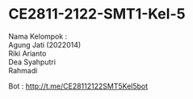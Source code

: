 # CE2811-2122-SMT1-Kel-5

Nama Kelompok : </br>
Agung Jati (2022014) </br>
Riki Arianto </br>
Dea Syahputri </br>
Rahmadi </br>

Bot : http://t.me/CE28112122SMT5Kel5bot
